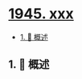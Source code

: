# [1945. xxx](https://github.com/Tdahuyou/TNotes.leetcode/tree/main/notes/1945.%20xxx)

<!-- region:toc -->

- [1. 📝 概述](#1--概述)

<!-- endregion:toc -->

## 1. 📝 概述
